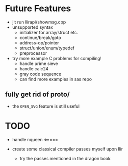 # Future Features
- jit run llirapi/showmsg.cpp
- unsupported syntax
  - initializer for array/struct etc.
  - continue/break/goto
  - address-op/pointer
  - struct/union/enum/typedef
  - preprocessor
- try more example C problems for compiling!
  - handle prime sieve
  - handle calc24
  - gray code sequence
  - can find more examples in sas repo

## fully get rid of proto/
- the `OPEN_SVG` feature is still useful

# TODO
- handle nqueen <=====

- create some classical compiler passes myself upon llir 
  - try the passes mentioned in the dragon book

